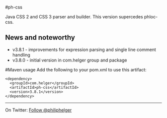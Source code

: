 #ph-css

Java CSS 2 and CSS 3 parser and builder. This version supercedes phloc-css.

## News and noteworthy

  * v3.8.1 - improvements for expression parsing and single line comment handling 
  * v3.8.0 - initial version in com.helger group and package 

#Maven usage
Add the following to your pom.xml to use this artifact:
```
<dependency>
  <groupId>com.helger</groupId>
  <artifactId>ph-css</artifactId>
  <version>3.8.1</version>
</dependency>
```

---

On Twitter: <a href="https://twitter.com/philiphelger">Follow @philiphelger</a>

